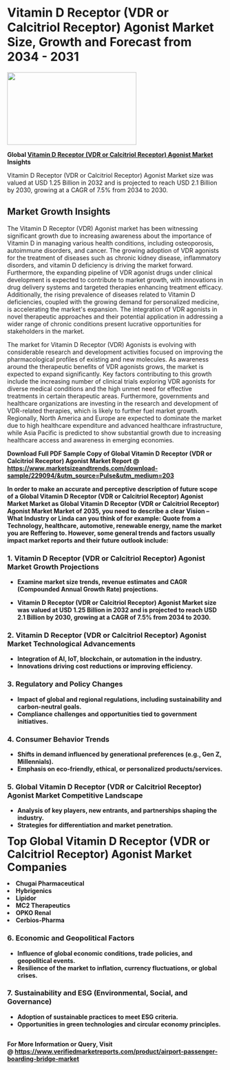 <H1>Vitamin D Receptor (VDR or Calcitriol Receptor) Agonist Market Size, Growth and Forecast from 2034 - 2031</H1><img class="aligncenter size-medium wp-image-584254" src="https://thirdeyenews.in/wp-content/uploads/2034/09/Global-Market-Research-300x168.jpeg" alt="" width="300" height="168" /><p><strong>Global&nbsp;<a href="https://www.marketsizeandtrends.com/download-sample/229094/&amp;utm_source=Pulse&amp;utm_medium=203">Vitamin D Receptor (VDR or Calcitriol Receptor) Agonist Market</a> Insights</strong></p><p>Vitamin D Receptor (VDR or Calcitriol Receptor) Agonist Market size was valued at USD 1.25 Billion in 2032 and is projected to reach USD 2.1 Billion by 2030, growing at a CAGR of 7.5% from 2034 to 2030.</p><p><h2>Market Growth Insights</h2> <p>The Vitamin D Receptor (VDR) Agonist market has been witnessing significant growth due to increasing awareness about the importance of Vitamin D in managing various health conditions, including osteoporosis, autoimmune disorders, and cancer. The growing adoption of VDR agonists for the treatment of diseases such as chronic kidney disease, inflammatory disorders, and vitamin D deficiency is driving the market forward. Furthermore, the expanding pipeline of VDR agonist drugs under clinical development is expected to contribute to market growth, with innovations in drug delivery systems and targeted therapies enhancing treatment efficacy. Additionally, the rising prevalence of diseases related to Vitamin D deficiencies, coupled with the growing demand for personalized medicine, is accelerating the market's expansion. The integration of VDR agonists in novel therapeutic approaches and their potential application in addressing a wider range of chronic conditions present lucrative opportunities for stakeholders in the market.</p> <p><strong></strong></p> <p>The market for Vitamin D Receptor (VDR) Agonists is evolving with considerable research and development activities focused on improving the pharmacological profiles of existing and new molecules. As awareness around the therapeutic benefits of VDR agonists grows, the market is expected to expand significantly. Key factors contributing to this growth include the increasing number of clinical trials exploring VDR agonists for diverse medical conditions and the high unmet need for effective treatments in certain therapeutic areas. Furthermore, governments and healthcare organizations are investing in the research and development of VDR-related therapies, which is likely to further fuel market growth. Regionally, North America and Europe are expected to dominate the market due to high healthcare expenditure and advanced healthcare infrastructure, while Asia Pacific is predicted to show substantial growth due to increasing healthcare access and awareness in emerging economies.</p> <p><strong></p><p><span class=""><strong>Download Full PDF Sample Copy of Global Vitamin D Receptor (VDR or Calcitriol Receptor) Agonist Market Report</strong> @ <a href="https://www.marketsizeandtrends.com/download-sample/229094/&amp;utm_source=Pulse&amp;utm_medium=203" target="_blank">https://www.marketsizeandtrends.com/download-sample/229094/&amp;utm_source=Pulse&amp;utm_medium=203</a></span></p><p>In order to make an accurate and perceptive description of future scope of a Global&nbsp;Vitamin D Receptor (VDR or Calcitriol Receptor) Agonist Market Market as Global&nbsp;Vitamin D Receptor (VDR or Calcitriol Receptor) Agonist Market Market of 2035, you need to describe a clear Vision &ndash; What Industry or Linda can you think of for example: Quote from a Technology, healthcare, automotive, renewable energy, name the market you are Reffering to. However, some general trends and factors usually impact market reports and their future outlook include:</p><h3>1.&nbsp;<strong>Vitamin D Receptor (VDR or Calcitriol Receptor) Agonist Market Growth Projections</strong></h3><ul><li>Examine market size trends, revenue estimates and CAGR (Compounded Annual Growth Rate) projections.</li><li><p>Vitamin D Receptor (VDR or Calcitriol Receptor) Agonist Market size was valued at USD 1.25 Billion in 2032 and is projected to reach USD 2.1 Billion by 2030, growing at a CAGR of 7.5% from 2034 to 2030.</p></li></ul><h3>2.&nbsp;<strong>Vitamin D Receptor (VDR or Calcitriol Receptor) Agonist Market Technological Advancements</strong></h3><ul><li>Integration of AI, IoT, blockchain, or automation in the industry.</li><li>Innovations driving cost reductions or improving efficiency.</li></ul><h3>3.&nbsp;<strong>Regulatory and Policy Changes</strong></h3><ul><li>Impact of global and regional regulations, including sustainability and carbon-neutral goals.</li><li>Compliance challenges and opportunities tied to government initiatives.</li></ul><h3>4.&nbsp;<strong>Consumer Behavior Trends</strong></h3><ul><li>Shifts in demand influenced by generational preferences (e.g., Gen Z, Millennials).</li><li>Emphasis on eco-friendly, ethical, or personalized products/services.</li></ul><h3>5.&nbsp;<strong>Global Vitamin D Receptor (VDR or Calcitriol Receptor) Agonist Market Competitive Landscape</strong></h3><ul><li>Analysis of key players, new entrants, and partnerships shaping the industry.</li><li>Strategies for differentiation and market penetration.</li></ul><p data-pm-slice="1 1 []"><span style="color: inherit; font-family: inherit; font-size: 25px;">Top Global Vitamin D Receptor (VDR or Calcitriol Receptor) Agonist Market Companies</span></p><div class="" data-test-id=""><p><li>Chugai Pharmaceutical</li><li> Hybrigenics</li><li> Lipidor</li><li> MC2 Therapeutics</li><li> OPKO Renal</li><li> Cerbios-Pharma</li></p></div><h3>6.&nbsp;<strong>Economic and Geopolitical Factors</strong></h3><ul><li>Influence of global economic conditions, trade policies, and geopolitical events.</li><li>Resilience of the market to inflation, currency fluctuations, or global crises.</li></ul><h3>7.&nbsp;<strong>Sustainability and ESG (Environmental, Social, and Governance)</strong></h3><ul><li>Adoption of sustainable practices to meet ESG criteria.</li><li>Opportunities in green technologies and circular economy principles.</li></ul><h2><strong style="font-size: 14px;">For More Information or Query, Visit @&nbsp;</strong><a style="background-color: #ffffff; font-size: 14px;" href="https://www.marketsizeandtrends.com/report/vitamin-d-receptor-vdr-or-calcitriol-receptor-agonist-market/" target="_blank">https://www.verifiedmarketreports.com/product/airport-passenger-boarding-bridge-market</a></h2>
